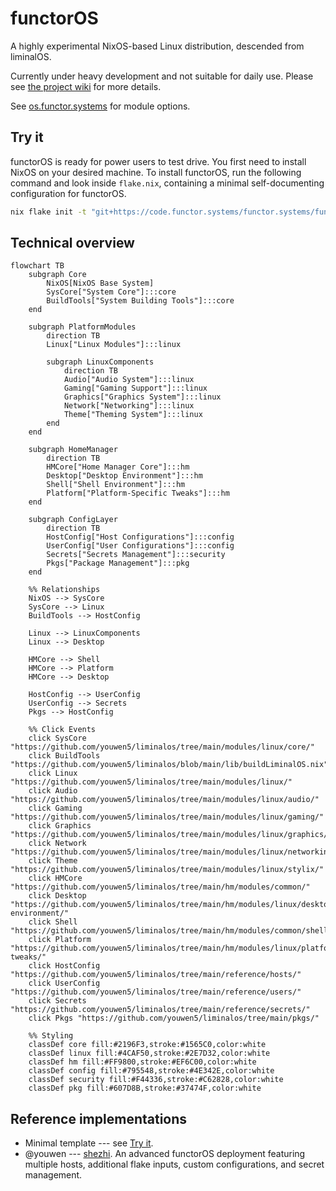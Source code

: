 # functorOS

A highly experimental NixOS-based Linux distribution, descended from liminalOS.

Currently under heavy development and not suitable for daily use. Please see
[the project wiki](https://code.functor.systems/functor.systems/functorOS/wiki) for more details.

See [os.functor.systems](https://os.functor.systems/) for module options.

## Try it

functorOS is ready for power users to test drive. You first need to install
NixOS on your desired machine. To install functorOS, run the following command
and look inside `flake.nix`, containing a minimal self-documenting
configuration for functorOS.

```sh
nix flake init -t "git+https://code.functor.systems/functor.systems/functorOS"
```

## Technical overview

```mermaid
flowchart TB
    subgraph Core
        NixOS[NixOS Base System]
        SysCore["System Core"]:::core
        BuildTools["System Building Tools"]:::core
    end

    subgraph PlatformModules
        direction TB
        Linux["Linux Modules"]:::linux

        subgraph LinuxComponents
            direction TB
            Audio["Audio System"]:::linux
            Gaming["Gaming Support"]:::linux
            Graphics["Graphics System"]:::linux
            Network["Networking"]:::linux
            Theme["Theming System"]:::linux
        end
    end

    subgraph HomeManager
        direction TB
        HMCore["Home Manager Core"]:::hm
        Desktop["Desktop Environment"]:::hm
        Shell["Shell Environment"]:::hm
        Platform["Platform-Specific Tweaks"]:::hm
    end

    subgraph ConfigLayer
        direction TB
        HostConfig["Host Configurations"]:::config
        UserConfig["User Configurations"]:::config
        Secrets["Secrets Management"]:::security
        Pkgs["Package Management"]:::pkg
    end

    %% Relationships
    NixOS --> SysCore
    SysCore --> Linux
    BuildTools --> HostConfig
    
    Linux --> LinuxComponents
    Linux --> Desktop

    HMCore --> Shell
    HMCore --> Platform
    HMCore --> Desktop

    HostConfig --> UserConfig
    UserConfig --> Secrets
    Pkgs --> HostConfig

    %% Click Events
    click SysCore "https://github.com/youwen5/liminalos/tree/main/modules/linux/core/"
    click BuildTools "https://github.com/youwen5/liminalos/blob/main/lib/buildLiminalOS.nix"
    click Linux "https://github.com/youwen5/liminalos/tree/main/modules/linux/"
    click Audio "https://github.com/youwen5/liminalos/tree/main/modules/linux/audio/"
    click Gaming "https://github.com/youwen5/liminalos/tree/main/modules/linux/gaming/"
    click Graphics "https://github.com/youwen5/liminalos/tree/main/modules/linux/graphics/"
    click Network "https://github.com/youwen5/liminalos/tree/main/modules/linux/networking/"
    click Theme "https://github.com/youwen5/liminalos/tree/main/modules/linux/stylix/"
    click HMCore "https://github.com/youwen5/liminalos/tree/main/hm/modules/common/"
    click Desktop "https://github.com/youwen5/liminalos/tree/main/hm/modules/linux/desktop-environment/"
    click Shell "https://github.com/youwen5/liminalos/tree/main/hm/modules/common/shellenv/"
    click Platform "https://github.com/youwen5/liminalos/tree/main/hm/modules/linux/platform-tweaks/"
    click HostConfig "https://github.com/youwen5/liminalos/tree/main/reference/hosts/"
    click UserConfig "https://github.com/youwen5/liminalos/tree/main/reference/users/"
    click Secrets "https://github.com/youwen5/liminalos/tree/main/reference/secrets/"
    click Pkgs "https://github.com/youwen5/liminalos/tree/main/pkgs/"

    %% Styling
    classDef core fill:#2196F3,stroke:#1565C0,color:white
    classDef linux fill:#4CAF50,stroke:#2E7D32,color:white
    classDef hm fill:#FF9800,stroke:#EF6C00,color:white
    classDef config fill:#795548,stroke:#4E342E,color:white
    classDef security fill:#F44336,stroke:#C62828,color:white
    classDef pkg fill:#607D8B,stroke:#37474F,color:white

```

## Reference implementations

- Minimal template --- see [Try it](#try-it).
- @youwen --- [shezhi](https://code.functor.systems/youwen/shezhi). An advanced functorOS deployment featuring multiple hosts, additional flake inputs, custom configurations, and secret management.
